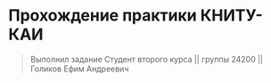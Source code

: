 # Прохождение практики КНИТУ-КАИ #
> Выполнил задание 
> Студент второго курса || группы 24200 || Голиков Ефим Андреевич